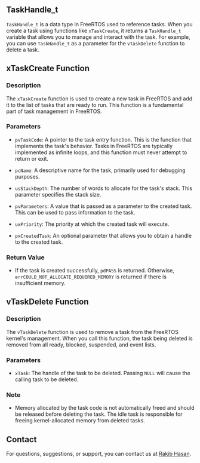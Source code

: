 ## TaskHandle_t

`TaskHandle_t` is a data type in FreeRTOS used to reference tasks. When you create a task using functions like `xTaskCreate`, it returns a `TaskHandle_t` variable that allows you to manage and interact with the task. For example, you can use `TaskHandle_t` as a parameter for the `vTaskDelete` function to delete a task.

## xTaskCreate Function

### Description

The `xTaskCreate` function is used to create a new task in FreeRTOS and add it to the list of tasks that are ready to run. This function is a fundamental part of task management in FreeRTOS.

### Parameters

- `pvTaskCode`: A pointer to the task entry function. This is the function that implements the task's behavior. Tasks in FreeRTOS are typically implemented as infinite loops, and this function must never attempt to return or exit.

- `pcName`: A descriptive name for the task, primarily used for debugging purposes.

- `usStackDepth`: The number of words to allocate for the task's stack. This parameter specifies the stack size.

- `pvParameters`: A value that is passed as a parameter to the created task. This can be used to pass information to the task.

- `uxPriority`: The priority at which the created task will execute.

- `pxCreatedTask`: An optional parameter that allows you to obtain a handle to the created task.

### Return Value

- If the task is created successfully, `pdPASS` is returned. Otherwise, `errCOULD_NOT_ALLOCATE_REQUIRED_MEMORY` is returned if there is insufficient memory.

## vTaskDelete Function

### Description

The `vTaskDelete` function is used to remove a task from the FreeRTOS kernel's management. When you call this function, the task being deleted is removed from all ready, blocked, suspended, and event lists.

### Parameters

- `xTask`: The handle of the task to be deleted. Passing `NULL` will cause the calling task to be deleted.

### Note

- Memory allocated by the task code is not automatically freed and should be released before deleting the task. The idle task is responsible for freeing kernel-allocated memory from deleted tasks.


## Contact

For questions, suggestions, or support, you can contact us at [Rakib Hasan](mailto:rakibhasan01316980149@gmail.com).

